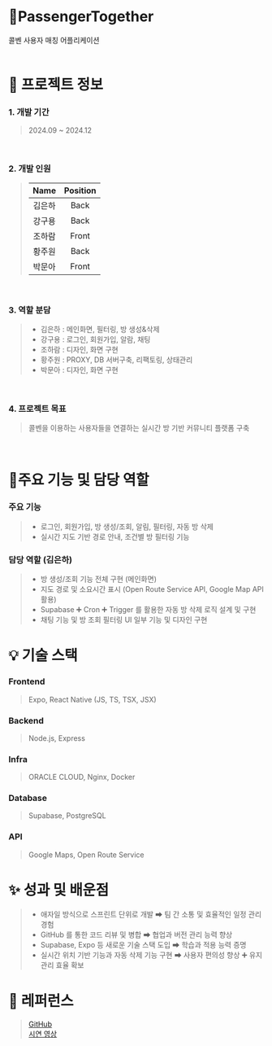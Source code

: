 # 🚗PassengerTogether
콜벤 사용자 매칭 어플리케이션 </br>
</br>

# 📑 프로젝트 정보

### 1. 개발 기간

> 2024.09 ~ 2024.12
</br>

### 2. 개발 인원

> |   Name   |  Position  |
> | :------: | :--------: |
> |  김은하  |    Back    |
> |  강구용  |    Back    |
> |  조하람  |    Front   |
> |  황주원  |    Back    |
> |  박문아  |    Front   |

</br>

### 3. 역할 분담

> - 김은하 : 메인화면, 필터링, 방 생성&삭제
> - 강구용 : 로그인, 회원가입, 알람, 채팅
> - 조하람 : 디자인, 화면 구현
> - 황주원 : PROXY, DB 서버구축, 리팩토링, 상태관리
> - 박문아 : 디자인, 화면 구현
</br>

### 4. 프로젝트 목표

> 콜벤을 이용하는 사용자들을 연결하는 실시간 방 기반 커뮤니티 플랫폼 구축
</br>

# 📌주요 기능 및 담당 역할

### 주요 기능
> - 로그인, 회원가입, 방 생성/조회, 알림, 필터링, 자동 방 삭제
> - 실시간 지도 기반 경로 안내, 조건별 방 필터링 기능

### 담당 역할 (김은하)
> - 방 생성/조회 기능 전체 구현 (메인화면)
> - 지도 경로 및 소요시간 표시 (Open Route Service API, Google Map API 활용)
> - Supabase ➕ Cron ➕ Trigger 를 활용한 자동 방 삭제 로직 설계 및 구현
> - 채팅 기능 및 방 조회 필터링 UI 일부 기능 및 디자인 구현

# 💡 기술 스택

### Frontend
> Expo, React Native (JS, TS, TSX, JSX)

### Backend
> Node.js, Express

### Infra
> ORACLE CLOUD, Nginx, Docker

### Database
> Supabase, PostgreSQL

### API
> Google Maps, Open Route Service

# ✨ 성과 및 배운점
> - 애자일 방식으로 스프린트 단위로 개발 ➡ 팀 간 소통 및 효율적인 일정 관리 경험
> - GitHub 를 통한 코드 리뷰 및 병합 ➡ 협업과 버전 관리 능력 향상
> - Supabase, Expo 등 새로운 기술 스택 도입 ➡ 학습과 적용 능력 증명
> - 실시간 위치 기반 기능과 자동 삭제 기능 구현 ➡ 사용자 편의성 향상 ➕ 유지관리 효율 확보

# 📑 레퍼런스
> [GitHub](https://github.com/Macaping/PassengerTogether) <br/>
> [시연 영상](https://youtube.com/shorts/n2gDlkTz28o?si=0rSK7s3AceBLoAME)

